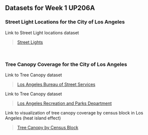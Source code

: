 ## Datasets for Week 1 UP206A
### Street Light Locations for the City of Los Angeles
Link to Street Light locations dataset
> [Street Lights](https://geohub.lacity.org/datasets/5e7c617cd8c141308c79024baa2ffcae/explore)

<br>

### Tree Canopy Coverage for the City of Los Angeles
Link to Tree Canopy dataset
> [Los Angeles Bureau of Street Services](https://geohub.lacity.org/datasets/trees-bureau-of-street-services/explore?location=34.019543%2C-118.412051%2C10.60)

Link to Tree Canopy dataset
> [Los Angeles Recreation and Parks Department](https://geohub.lacity.org/datasets/trees-recreation-and-parks-department/explore?location=34.015841%2C-118.415149%2C10.61)

Link to visualization of tree canopy coverage by census block in Los Angeles (heat island effect)
> [Tree Canopy by Census Block](https://geohub.lacity.org/maps/tree-canopy-by-census-block/explore?location=34.031318%2C-118.280094%2C11.51)
